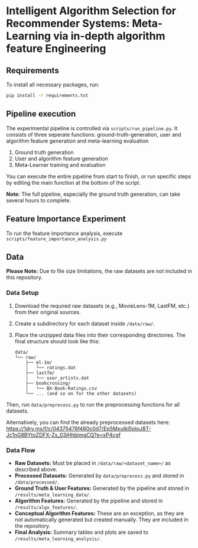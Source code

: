 # Intelligent Algorithm Selection for Recommender Systems: Meta-Learning via in-depth algorithm feature Engineering


## Requirements

To install all necessary packages, run:
```bash
pip install -r requirements.txt
```

## Pipeline execution
The experimental pipeline is controlled via `scripts/run_pipeline.py`. 
It consists of three seperate functions: ground-truth-generation, user and algorithm feature generation and meta-learning evaluation
1. Ground truth generation
2. User and algorithm feature generation
3. Meta-Learner training and evaluation

You can execute the entire pipeline from start to finish, or run specific steps by editing the main function at the bottom of the script.

**Note:** The full pipeline, especially the ground truth generation, can take several hours to complete.

## Feature Importance Experiment
To run the feature importance analysis, execute `scripts/feature_importance_analysis.py`


## Data

**Please Note:** Due to file size limitations, the raw datasets are not included in this repository.

### Data Setup

1.  Download the required raw datasets (e.g., MovieLens-1M, LastFM, etc.) from their original sources.
2.  Create a subdirectory for each dataset inside `/data/raw/`.
3.  Place the unzipped data files into their corresponding directories. The final structure should look like this:

    ```
    data/
    └── raw/
        ├── ml-1m/
        │   └── ratings.dat
        ├── lastfm/
        │   └── user_artists.dat
        ├── bookcrossing/
        │   └── BX-Book-Ratings.csv
        └── ... (and so on for the other datasets)
    ```
Then, run `data/preprocess.py` to run the preprocessing functions for all datasets.

Alternatively, you can find the already preprocessed datasets here: https://1drv.ms/f/c/04375478f480c0d7/Ep5MxuIkl5pIoJ8T-Jc1nG8BYtoZDFX-Zs_03jHhbjmgCQ?e=xP4cgf


### Data Flow

-   **Raw Datasets:** Must be placed in `/data/raw/<dataset_name>/` as described above.
-   **Processed Datasets:** Generated by `data/preprocess.py` and stored in `/data/processed/`.
-   **Ground Truth & User Features:** Generated by the pipeline and stored in `/results/meta_learning_data/`.
-   **Algorithm Features:** Generated by the pipeline and stored in `/results/algo_features/`.
-   **Conceptual Algorithm Features:** These are an exception, as they are not automatically generated but created manually. They are included in the repository.
-   **Final Analysis:** Summary tables and plots are saved to `/results/meta_learning_analysis/`.

